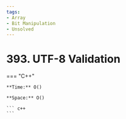 ```yaml
---
tags:
- Array
- Bit Manipulation
- Unsolved
---
```



# 393. UTF-8 Validation

=== "C++"

    **Time:** O()

    **Space:** O()

    ``` c++
    ```